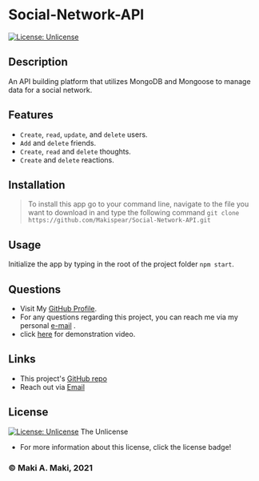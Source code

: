 # Social-Network-API
[![License: Unlicense](https://img.shields.io/badge/license-Unlicense-blue.svg)](http://unlicense.org/)

## Description
An API building platform that utilizes MongoDB and Mongoose to manage data for a social network.

## Features
- ```Create```, ```read```, ```update```, and ```delete``` users.
- ```Add``` and ```delete``` friends.
- ```Create```, ```read``` and ```delete``` thoughts.
- ```Create``` and ```delete``` reactions.

## Installation
> To install this app go to your command line, navigate to the file you want to download in and type the following command ```git clone https://github.com/Makispear/Social-Network-API.git```

## Usage 
Initialize the app by typing in the root of the project folder ```npm start```.

## Questions
* Visit My [GitHub Profile](https://github.com/Makispear).
* For any questions regarding this project, you can reach me via my personal [e-mail](mailto:maki-miko@hotmail.com) .
* click [here](https://drive.google.com/file/d/15GzCtSq9Z9E6UNiWK9JQaze_SNGLQewY/view?usp=sharing) for demonstration video.

## Links
- This project's [GitHub repo](https://github.com/Makispear/Social-Network-API)
- Reach out via [Email](mailto:maki-miko@hotmail.com)

## License
[![License: Unlicense](https://img.shields.io/badge/license-Unlicense-blue.svg)](http://unlicense.org/)
The Unlicense
* For more information about this license, click the license badge!

### &copy; Maki A. Maki, 2021